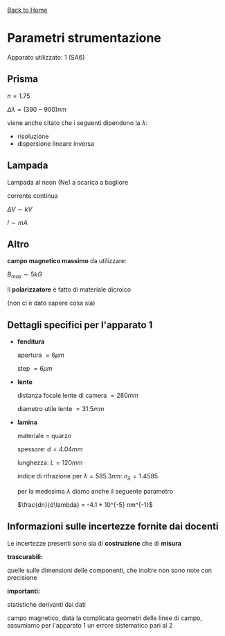 [Back to Home](readMe.md)

# Parametri strumentazione

Apparato utilizzato: $1$ (SA6)

## Prisma

$n = 1.75$

$\Delta\lambda = (390 - 900) nm$

viene anche citato che i seguenti dipendono la $\lambda$:

- risoluzione
- dispersione lineare inversa

## Lampada

Lampada al neon (Ne) a scarica a bagliore

corrente continua

$\Delta V \sim kV$

$I \sim mA$

## Altro

**campo magnetico massimo** da utilizzare:

$B_{max} \sim 5  kG$

Il **polarizzatore** è fatto di materiale dicroico

(non ci è dato sapere cosa sia)

## Dettagli specifici per l'apparato 1

- **fenditura**

	apertura $= 6\mu m$

	step $= 6\mu m$

- **lente**

	distanza focale lente di camera $= 280 mm$

	diametro utile lente $= 31.5 mm$

- **lamina**

	materiale = quarzo

	spessore: $d = 4.04 mm$

	lunghezza: $L = 120 mm$

	indice di rifrazione per $\lambda = 585.3 nm$: $n_{\lambda} = 1.4585$

	per la medesima $\lambda$ diamo anche il seguente parametro

	$\frac{dn}{d\lambda} = -4.1 * 10^{-5} nm^{-1}$ 

## Informazioni sulle incertezze fornite dai docenti

Le incertezze presenti sono sia di **costruzione** che di **misura**

**trascurabili:**

quelle sulle dimensioni delle componenti, che inoltre non sono note con precisione

**importanti:**

statistiche derivanti dai dati

campo magnetico, data la complicata geometri delle linee di campo, assumiamo per l'apparato 1 un errore sistematico pari al $2%$

